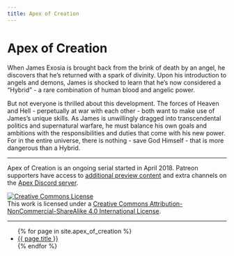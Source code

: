 ```yaml
---
title: Apex of Creation
---
```


# Apex of Creation

When James Exosia is brought back from the brink of death by an angel, he discovers that he’s returned with a spark of divinity. Upon his introduction to angels and demons, James is shocked to learn that he’s now considered a “Hybrid” - a rare combination of human blood and angelic power.

But not everyone is thrilled about this development. The forces of Heaven and Hell - perpetually at war with each other - both want to make use of James’s unique skills. As James is unwillingly dragged into transcendental politics and supernatural warfare, he must balance his own goals and ambitions with the responsibilities and duties that come with his new power. For in the entire universe, there is nothing - save God Himself - that is more dangerous than a Hybrid.

---

Apex of Creation is an ongoing serial started in April 2018. Patreon supporters have access to [additional preview content](/patreon) and extra channels on the [Apex Discord server](https://discord.gg/U22EMg7).

<a rel="license" href="http://creativecommons.org/licenses/by-nc-sa/4.0/"><img alt="Creative Commons License" style="border-width:0" src="https://i.creativecommons.org/l/by-nc-sa/4.0/88x31.png" /></a><br />This work is licensed under a <a rel="license" href="http://creativecommons.org/licenses/by-nc-sa/4.0/">Creative Commons Attribution-NonCommercial-ShareAlike 4.0 International License</a>.

---

<ul>
{% for page in site.apex_of_creation %}
    <li><a href="{{ page.url }}">{{ page.title }}</a></li>
{% endfor %}
</ul>

